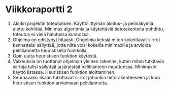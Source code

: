 # Viikkoraportti 2

1. Aloitin projektin toteutuksen: Käyttöliittymän aloitus- ja pelinäkymiä alettu kehittää. Minimax algoritmia ja käytettäviä tietotakenteita pohdittu, toteutus ei vielä halutussa kunnossa.
2. Ohjelma on edistynyt hitaasti. Ongelmia keksiä miten kokeiltavat siirrot kannattaisi säilyttää, jotta niitä voisi kokeilla minimaxilla ja arvioida pelitilannetta heuristisella funktiolla.
3. Opin uutta heuristisen funktion käytöstä.
4. Vaikeuksia on tuottanut ohjelman yleinen rakenne, kuten miten tutkitavia siirtoja tulisi säilyttää ja järjestää pelitilanteen muuttuessa. Minimaxin käyttö listassa. Heuristisen funktion aloittaminen.
5. Seuraavaksi lisään tutkittavat siirrot johonkin tietorakenteeseen ja luon heuristisen funktion arvioimaan pelitilannetta.
